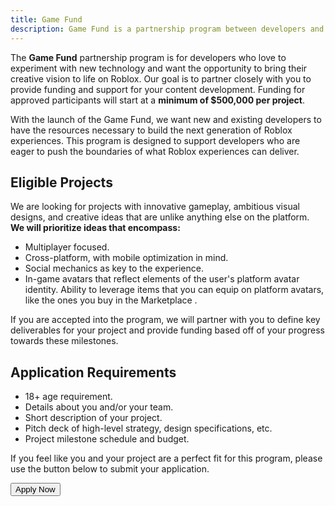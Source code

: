 ```yaml
---
title: Game Fund
description: Game Fund is a partnership program between developers and Roblox to bring funding and support to content development.
---
```


The **Game Fund** partnership program is for developers who love to experiment with new technology and want the opportunity to bring their creative vision to life on Roblox. Our goal is to partner closely with you to provide funding and support for your content development. Funding for approved participants will start at a **minimum of $500,000 per project**.

With the launch of the Game Fund, we want new and existing developers to have the resources necessary to build the next generation of Roblox experiences. This program is designed to support developers who are eager to push the boundaries of what Roblox experiences can deliver.

## Eligible Projects

We are looking for projects with innovative gameplay, ambitious visual designs, and creative ideas that are unlike anything else on the platform. **We will prioritize ideas that encompass:**

- Multiplayer focused.
- Cross-platform, with mobile optimization in mind.
- Social mechanics as key to the experience.
- In-game avatars that reflect elements of the user's platform avatar identity.
  Ability to leverage items that you can equip on platform avatars, like the ones you buy in the Marketplace .

If you are accepted into the program, we will partner with you to define key deliverables for your project and provide funding based off of your progress towards these milestones.

## Application Requirements

- 18+ age requirement.
- Details about you and/or your team.
- Short description of your project.
- Pitch deck of high-level strategy, design specifications, etc.
- Project milestone schedule and budget.

If you feel like you and your project are a perfect fit for this program, please use the button below to submit your application.

<Button
  size="medium"
  variant="contained"
  href="https://roblox.qualtrics.com/jfe/form/SV_a4PdqU3StYp6crI">
Apply Now
</Button>
